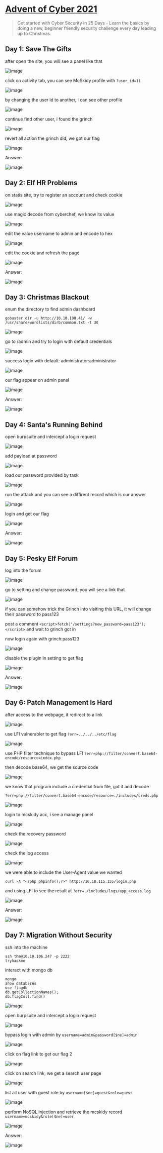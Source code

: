 # [Advent of Cyber 2021](https://tryhackme.com/room/adventofcyber3)

> Get started with Cyber Security in 25 Days - Learn the basics by doing a new, beginner friendly security challenge every day leading up to Christmas.

## Day 1: Save The Gifts

after open the site, you will see a panel like that

![image](https://github.com/lucthienphong1120/TryHackMe-CTF/assets/90561566/2ba36efb-decf-4e49-981a-c242701a1563)

click on activity tab, you can see McSkidy profile with `?user_id=11`

![image](https://github.com/lucthienphong1120/TryHackMe-CTF/assets/90561566/03e3ab66-e0a1-40c5-a813-ee234aeafb18)

by changing the user id to another, i can see other profile

![image](https://github.com/lucthienphong1120/TryHackMe-CTF/assets/90561566/3140931d-3e85-4bc5-a6e0-2486c6dd2cb3)

continue find other user, i found the grinch

![image](https://github.com/lucthienphong1120/TryHackMe-CTF/assets/90561566/b4bc7cee-7981-424c-9b10-5ffb1aeaab5c)

revert all action the grinch did, we got our flag

![image](https://github.com/lucthienphong1120/TryHackMe-CTF/assets/90561566/c16777ab-5d27-443b-8d2b-d163e49cbdb9)

Answer:

![image](https://github.com/lucthienphong1120/TryHackMe-CTF/assets/90561566/2fcd1460-c626-4307-931b-ef7e66e45242)

## Day 2: Elf HR Problems

on statis site, try to register an account and check cookie

![image](https://github.com/lucthienphong1120/TryHackMe-CTF/assets/90561566/7640834b-2074-4dad-9c55-9dee3d151b33)

use magic decode from cyberchef, we know its value

![image](https://github.com/lucthienphong1120/TryHackMe-CTF/assets/90561566/e01f2075-d7a8-4907-bafe-fd7728153364)

edit the value username to admin and encode to hex

![image](https://github.com/lucthienphong1120/TryHackMe-CTF/assets/90561566/ae078e71-7055-41cb-b879-4fe26222926f)

edit the cookie and refresh the page

![image](https://github.com/lucthienphong1120/TryHackMe-CTF/assets/90561566/169212a7-f870-4ce3-92f1-566ab57dad04)

Answer:

![image](https://github.com/lucthienphong1120/TryHackMe-CTF/assets/90561566/9a23811a-40d4-44fe-a097-0fcbc839e976)

## Day 3: Christmas Blackout

enum the directory to find admin dashboard

```
gobuster dir -u http://10.10.108.41/ -w /usr/share/wordlists/dirb/common.txt -t 30
```

![image](https://github.com/lucthienphong1120/TryHackMe-CTF/assets/90561566/5457ff1d-fada-4a6a-9773-6a1cc021e2ce)

go to /admin and try to login with default credentials

![image](https://github.com/lucthienphong1120/TryHackMe-CTF/assets/90561566/3a146657-4b6f-48c3-93b2-ba8f93bea994)

success login with default: administrator:administrator

![image](https://github.com/lucthienphong1120/TryHackMe-CTF/assets/90561566/bd182971-d5aa-40e1-9f3c-150dabedb02c)

our flag appear on admin panel

![image](https://github.com/lucthienphong1120/TryHackMe-CTF/assets/90561566/5de467c8-5ca0-48e9-8311-f898e408faa7)

Answer:

![image](https://github.com/lucthienphong1120/TryHackMe-CTF/assets/90561566/7822c421-b7f1-4dd4-8cd9-3fdf09dc92c6)

## Day 4: Santa's Running Behind

open burpsuite and intercept a login request

![image](https://github.com/lucthienphong1120/TryHackMe-CTF/assets/90561566/15b30611-62ee-4838-aaa9-f3e2f803cae8)

add payload at password

![image](https://github.com/lucthienphong1120/TryHackMe-CTF/assets/90561566/8aa0e577-8379-453a-bb66-6aaf342fc82a)

load our password provided by task

![image](https://github.com/lucthienphong1120/TryHackMe-CTF/assets/90561566/58166197-6277-477b-a089-3333a594cf87)

run the attack and you can see a diffirent record which is our answer

![image](https://github.com/lucthienphong1120/TryHackMe-CTF/assets/90561566/1e1927bf-442d-4cca-94cb-ab34c426197f)

login and get our flag

![image](https://github.com/lucthienphong1120/TryHackMe-CTF/assets/90561566/de8390ce-e185-43e2-9175-64dec4f82aa1)

Answer:

![image](https://github.com/lucthienphong1120/TryHackMe-CTF/assets/90561566/64e44728-0e75-4763-99b6-a1d5a1cc2ba3)

## Day 5: Pesky Elf Forum

log into the forum

![image](https://github.com/lucthienphong1120/TryHackMe-CTF/assets/90561566/239011b1-ecc6-4eb5-a03b-5a75403e0117)

go to setting and change password, you will see a link that

![image](https://github.com/lucthienphong1120/TryHackMe-CTF/assets/90561566/cfaa078a-845e-4bbd-adab-2e1d8bfbaa5c)

if you can somehow trick the Grinch into visiting this URL, it will change their password to pass123

post a comment `<script>fetch('/settings?new_password=pass123');</script>` and wait to grinch got in

now login again with grinch:pass123

![image](https://github.com/lucthienphong1120/TryHackMe-CTF/assets/90561566/5d4b4b44-984a-4fc4-8145-eec9e8c83eef)

disable the plugin in setting to get flag

![image](https://github.com/lucthienphong1120/TryHackMe-CTF/assets/90561566/72e4746b-af9d-49e6-ab37-40927f22d08c)

Answer:

![image](https://github.com/lucthienphong1120/TryHackMe-CTF/assets/90561566/d5889b15-66ed-45d1-9119-0b8808da85b7)

## Day 6: Patch Management Is Hard

after access to the webpage, it redirect to a link

![image](https://github.com/lucthienphong1120/TryHackMe-CTF/assets/90561566/098804ac-55d9-4464-9bf2-df9f3ca19d5f)

use LFI vulnerabler to get flag `?err=../../../etc/flag`

![image](https://github.com/lucthienphong1120/TryHackMe-CTF/assets/90561566/edf4839e-347d-4133-b850-f2480ffbf5c4)

use PHP filter technique to bypass LFI `?err=php://filter/convert.base64-encode/resource=index.php`

then decode base64, we get the source code

![image](https://github.com/lucthienphong1120/TryHackMe-CTF/assets/90561566/4a61545f-2d6d-46fe-a674-04e070b9bf14)

we know that program include a credential from file, got it and decode

```
?err=php://filter/convert.base64-encode/resource=./includes/creds.php
```

![image](https://github.com/lucthienphong1120/TryHackMe-CTF/assets/90561566/6016dd96-fd32-4690-943b-32966ed661cb)

login to mcskidy acc, i see a manage panel

![image](https://github.com/lucthienphong1120/TryHackMe-CTF/assets/90561566/5911c5bf-1b1d-4992-a694-4073e40631f7)

check the recovery password

![image](https://github.com/lucthienphong1120/TryHackMe-CTF/assets/90561566/cb71b1c7-2c38-48ff-b882-65f3859ddbfe)

check the log access

![image](https://github.com/lucthienphong1120/TryHackMe-CTF/assets/90561566/685a1dfd-19ec-40d4-91d9-22704fe1b4c3)

we were able to include the User-Agent value we wanted

```
curl -A "<?php phpinfo();?>" http://10.10.115.155/login.php
```

and using LFI to see the result at `?err=./includes/logs/app_access.log`

![image](https://github.com/lucthienphong1120/TryHackMe-CTF/assets/90561566/21673a50-9c2b-48df-a39c-bd050ca0878a)

Answer:

![image](https://github.com/lucthienphong1120/TryHackMe-CTF/assets/90561566/e393fff9-ec89-476b-9c63-c552cfec2d08)

## Day 7: Migration Without Security

ssh into the machine

```
ssh thm@10.10.106.247 -p 2222
tryhackme
```

interact with mongo db

```
mongo
show databases
use flagdb
db.getCollectionNames();
db.flagColl.find()
```

![image](https://github.com/lucthienphong1120/TryHackMe-CTF/assets/90561566/d04d33e5-29ef-4023-a658-ca1f26f7734f)

open burpsuite and intercept a login request

![image](https://github.com/lucthienphong1120/TryHackMe-CTF/assets/90561566/51778379-5ec7-44bd-9f0f-bc38c634a55d)

bypass login with admin by `username=admin&password[$ne]=admin`

![image](https://github.com/lucthienphong1120/TryHackMe-CTF/assets/90561566/70fe430f-1a2d-468c-a1ef-205ac1f3e8a7)

click on flag link to get our flag 2

![image](https://github.com/lucthienphong1120/TryHackMe-CTF/assets/90561566/ac4ba6a8-1d20-40bb-a78f-d5bfea333a00)

click on search link, we get a search user page

![image](https://github.com/lucthienphong1120/TryHackMe-CTF/assets/90561566/60c36018-e7b4-42cd-87dd-cdc3f21c1127)

list all user with guest role by `username[$ne]=guest&role=guest`

![image](https://github.com/lucthienphong1120/TryHackMe-CTF/assets/90561566/bf404402-7389-4998-87f1-4017b78f7e55)

perform NoSQL injection and retrieve the mcskidy record `username=mcskidy&role[$ne]=user`

![image](https://github.com/lucthienphong1120/TryHackMe-CTF/assets/90561566/8d3a3139-ca47-4d8b-b2bf-91d233b46525)

Answer:

![image](https://github.com/lucthienphong1120/TryHackMe-CTF/assets/90561566/9f054da5-fb70-40bc-bd95-c969b5774452)

